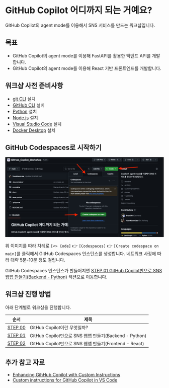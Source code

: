 # GitHub Copilot 어디까지 되는 거예요?

GitHub Copilot의 agent mode를 이용해서 SNS 서비스를 만드는 워크샵입니다.

## 목표

- GitHub Copilot의 agent mode를 이용해 FastAPI를 활용한 백엔드 API를 개발합니다.
- GitHub Copilot의 agent mode를 이용해 React 기반 프론트엔드를 개발합니다.

## 워크샵 사전 준비사항

- [git CLI](https://git-scm.com/downloads) 설치
- [GitHub CLI](https://cli.github.com/) 설치
- [Python](https://www.python.org/) 설치
- [Node.js](https://nodejs.org/ko) 설치
- [Visual Studio Code](https://code.visualstudio.com/) 설치
- [Docker Desktop](https://docs.docker.com/get-started/introduction/get-docker-desktop/) 설치

## GitHub Codespaces로 시작하기

![screenshot](./docs/img/step00_codespace.png)

위 이미지를 따라 차례로 `[<> Code]` 👉 `[Codespaces]` 👉 `[Create codespace on main]`를 클릭해서 GitHub Codespaces 인스턴스를 생성합니다. 네트워크 사정에 따라 대략 5분-10분 정도 걸립니다.

GitHub Codespaces 인스턴스가 만들어지면 [STEP 01 GitHub Copilot만으로 SNS 웹앱 만들기(Backend - Python)](./docs/backend/README.md) 섹션으로 이동합니다.

## 워크샵 진행 방법

아래 단계별로 워크샵을 진행합니다.

| 순서                                                              | 제목                                                   |
| ----------------------------------------------------------------- | ------------------------------------------------------ |
| [STEP 00](https://github.com/matdaaiga-kr/copilot-agent-workshop) | GitHub Copilot이란 무엇일까?                           |
| [STEP 01](./docs/backend/README.md)                               | GitHub Copilot만으로 SNS 웹앱 만들기(Backend - Python) |
| [STEP 02](./docs/frontend/README.md)                              | GitHub Copilot만으로 SNS 웹앱 만들기(Frontend - React) |

## 추가 참고 자료

- [Enhancing GihHub Copilot with Custom Instructions](https://luke.geek.nz/azure/enhancing-github-copilot-with-custom-instructions/)
- [Custom instructions for GitHub Copilot in VS Code](https://code.visualstudio.com/docs/copilot/copilot-customization)
